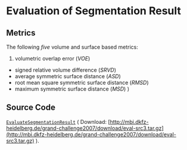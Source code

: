 # Evaluation of Segmentation Result


## Metrics
The following *five* volume and surface based metrics: 

1. volumetric overlap error (*VOE*)
* signed relative volume difference (*SRVD*)
* average symmetric surface distance (*ASD*)
* root mean square symmetric surface distance (*RMSD*)
* maximum symmetric surface distance (*MSD*) )


## Source Code
[`EvaluateSegmentationResult`](http://mbi.dkfz-heidelberg.de/grand-challenge2007/sites/down.htm) ( Download: [http://mbi.dkfz-heidelberg.de/grand-challenge2007/download/eval-src3.tar.gz](http://mbi.dkfz-heidelberg.de/grand-challenge2007/download/eval-src3.tar.gz) ).

 